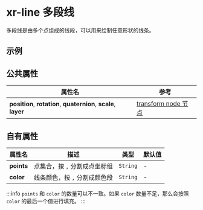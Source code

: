 # xr-line 多段线

多段线是由多个点组成的线段，可以用来绘制任意形状的线条。

## 示例

<CodeSandboxLink url="https://codesandbox.io/embed/xyxkq2?view=preview&module=%2Findex.html" />

## 公共属性

| 属性名                                                           | 参考                                                 |
| ---------------------------------------------------------------- | ---------------------------------------------------- |
| **position**, **rotation**, **quaternion**, **scale**, **layer** | [transform node 节点](/docs/component/transformnode) |

## 自有属性

| 属性名     | 描述                          | 类型     | 默认值 |
| ---------- | ----------------------------- | -------- | ------ |
| **points** | 点集合，按 `,` 分割成点坐标组 | `String` | -      |
| **color**  | 线条颜色，按 `,` 分割成颜色段 | `String` | -      |

:::info
`points` 和 `color` 的数量可以不一致。如果 `color` 数量不足，那么会按照 `color` 的最后一个值进行填充。
:::
